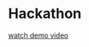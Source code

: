 # Hackathon
[watch demo video](https://drive.google.com/file/d/1AjEfgFm06vnilrhdo254tcFzwZc-3oeT/view?usp=sharing)
